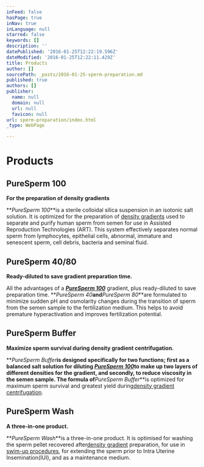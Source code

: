 ```yaml
---
inFeed: false
hasPage: true
inNav: true
inLanguage: null
starred: false
keywords: []
description: ''
datePublished: '2016-01-25T12:22:19.596Z'
dateModified: '2016-01-25T12:22:11.429Z'
title: Products
author: []
sourcePath: _posts/2016-01-25-sperm-preparation.md
published: true
authors: []
publisher:
  name: null
  domain: null
  url: null
  favicon: null
url: sperm-preparation/index.html
_type: WebPage

---
```

# Products

## PureSperm 100

**For the preparation of density gradients**

**_PureSperm 100_**is a sterile colloidal silica suspension in an isotonic salt solution. It is optimized for the preparation of [density gradients][0] used to separate and purify human sperm from semen for use in Assisted Reproduction Technologies (ART). This system effectively separates normal sperm from lymphocytes, epithelial cells, abnormal, immature and senescent sperm, cell debris, bacteria and seminal fluid.

## PureSperm 40/80

**Ready-diluted to save gradient preparation time.**

All the advantages of a [**_PureSperm 100_**][1] gradient, plus ready-diluted to save preparation time. **_PureSperm 40_**and**_PureSperm 80_**are formulated to minimize sudden pH and osmolarity changes during the transition of sperm from the semen sample to the fertilization medium. This helps to avoid premature hyperactivation and improves fertilization potential.

## PureSperm Buffer

**Maximize sperm survival during density gradient centrifugation.**

**_PureSperm Buffer_**is designed specifically for two functions; first as a balanced salt solution for diluting [**_PureSperm 100_**][1]to make up two layers of different densities for the gradient, and secondly, to reduce viscosity in the semen sample. The formula of**_PureSperm Buffer_**is optimized for maximum sperm survival  and greatest yield during[density gradient centrifugation][2].

## PureSperm Wash

**A three-in-one product.**

**_PureSperm Wash_**is a three-in-one product. It is optimised for washing the sperm pellet recovered after[density gradient][2] preparation, for use in [swim-up procedures][3], for extending the sperm prior to Intra Uterine Insemination(IUI), and as a maintenance medium.

[0]: http://www.youtube.com/watch?v=AB6LMp8zlS8&feature=player_detailpage "Video - Preparation of Nidacon PureSperm Gradient"
[1]: http://nidacon.com/products/puresperm-100/ "PureSperm 100 Information Page"
[2]: http://www.youtube.com/watch?feature=player_detailpage&v=AB6LMp8zlS8 "Video Preparation of Nidacon PureSperm Gradient "
[3]: http://nidacon.com/ifu/swim_up.pdf "Swim-Up Procedure"